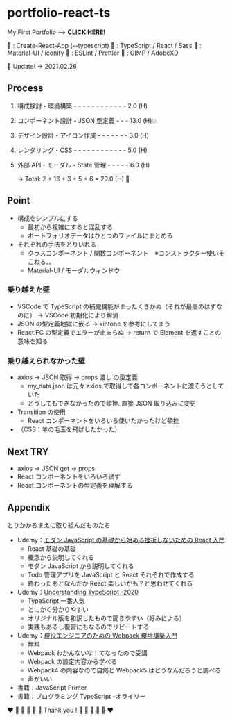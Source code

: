 # portfolio-react-ts

My First Portfolio --> **[CLICK HERE!](https://h2-kurosawa.github.io/portfolio-react-ts/)**

🐑 : Create-React-App (--typescript)
🐑 : TypeScript / React / Sass
🐑 : Material-UI / iconify
🐑 : ESLint / Prettier
🐑 : GIMP / AdobeXD

🐫 Update! -> 2021.02.26

## Process

1. 構成検討・環境構築 - - - - - - - - - - - - 2.0 (H)
2. コンポーネント設計・JSON 型定義 - - - 13.0 (H)💥
3. デザイン設計・アイコン作成 - - - - - - - 3.0 (H)
4. レンダリング・CSS - - - - - - - - - - - - 5.0 (H)
5. 外部 API・モーダル・State 管理 - - - - - 6.0 (H)

    -> Total: 2 + 13 + 3 + 5 + 6 = 29.0 (H) 🥺

## Point

-   構成をシンプルにする
    -   最初から複雑にすると混乱する
    -   ポートフォリオデータはひとつのファイルにまとめる
-   それぞれの手法をとりいれる
    -   クラスコンポーネント / 関数コンポーネント　※コンストラクター使いそこねる。。
    -   Material-UI / モーダルウィンドウ

### 乗り越えた壁

-   VSCode で TypeScript の補完機能がまったくきかぬ（それが最高のはずなのに） -> VSCode 初期化により解消
-   JSON の型定義地獄に嵌る -> kintone を参考にしてまう
-   React.FC の型定義でエラーが止まらぬ -> return で Element を返すことの意味を知る

### 乗り越えられなかった壁

-   axios -> JSON 取得 -> props 渡し の型定義
    -   my_data.json は元々 axios で取得して各コンポーネントに渡そうとしていた
    -   どうしてもできなかったので頓挫..直接 JSON 取り込みに変更
-   Transition の使用
    -   React コンポーネントをいろいろ使いたかったけど頓挫
-   （CSS：羊の毛玉を飛ばしたかった）

## Next TRY

-   axios -> JSON get -> props
-   React コンポーネントをいろいろ試す
-   React コンポーネントの型定義を理解する

## Appendix

とりかかるまえに取り組んだものたち

-   Udemy：[モダン JavaScript の基礎から始める挫折しないための React 入門](https://www.udemy.com/course/modern_javascipt_react_beginner/)
    -   React 基礎の基礎
    -   概念から説明してくれる
    -   モダン JavaScript から説明してくれる
    -   Todo 管理アプリを JavaScript と React それぞれで作成する
    -   終わったあとなんだか React 楽しいかも？と思わせてくれる
-   Udemy：[Understanding TypeScript -2020](https://www.udemy.com/course/understanding-typescript-jp/)
    -   TypeScript 一番人気
    -   とにかく分かりやすい
    -   オリジナル版を和訳したもので聞きやすい（好みによる）
    -   実践もあるし復習にもなるのでリピートする
-   Udemy：[現役エンジニアのための Webpack 環境構築入門](https://www.udemy.com/course/front-env-setting-webpack/)
    -   無料
    -   Webpack わかんないな！てなったので受講
    -   Webpack の設定内容から学べる
    -   Webpack4 の内容なので自然と Webpack5 はどうなんだろうと調べる
    -   声がいい
-   書籍：JavaScript Primer
-   書籍：プログラミング TypeScript -オライリー

♥️ 🐑 🐑 🐑 🐑 🐑
Thank you !
🐑 🐑 🐑 🐑 🐑 ♥️
